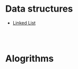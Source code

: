 # Data structures

- [Linked List](https://github.com/SewookHan/data-structures-and-algorithms)

<br>

<br>

# Alogrithms

